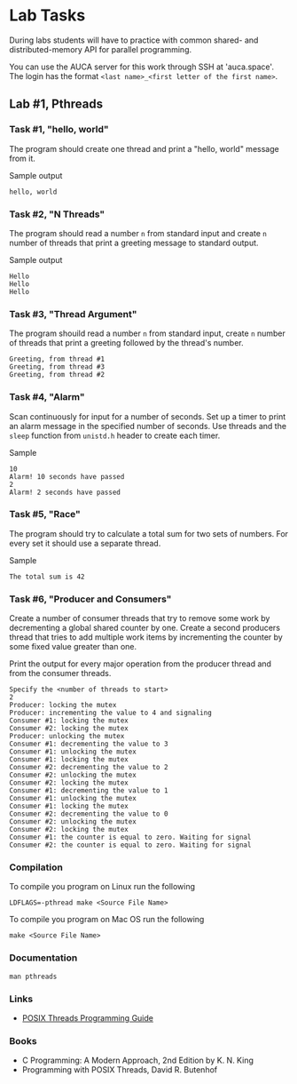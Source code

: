 Lab Tasks
=========

During labs students will have to practice with common shared- and
distributed-memory API for parallel programming.

You can use the AUCA server for this work through SSH at 'auca.space'. The login
has the format `<last name>_<first letter of the first name>`.

## Lab #1, Pthreads

### Task #1, "hello, world"

The program should create one thread and print a "hello, world" message from it.

Sample output

    hello, world

### Task #2, "N Threads"

The program should read a number `n` from standard input and create `n` number
of threads that print a greeting message to standard output.

Sample output

    Hello
    Hello
    Hello

### Task #3, "Thread Argument"

The program shouild read a number `n` from standard input, create `n` number of
threads that print a greeting followed by the thread's number.

    Greeting, from thread #1
    Greeting, from thread #3
    Greeting, from thread #2

### Task #4, "Alarm"

Scan continuously for input for a number of seconds. Set up a timer to print an
alarm message in the specified number of seconds. Use threads and the `sleep`
function from `unistd.h` header to create each timer.

Sample

    10
    Alarm! 10 seconds have passed
    2
    Alarm! 2 seconds have passed

### Task #5, "Race"

The program should try to calculate a total sum for two sets of numbers. For
every set it should use a separate thread.

Sample

    The total sum is 42

### Task #6, "Producer and Consumers"

Create a number of consumer threads that try to remove some work by
decrementing a global shared counter by one. Create a second producers
thread that tries to add multiple work items by incrementing the
counter by some fixed value greater than one.

Print the output for every major operation from the producer thread
and from the consumer threads.

    Specify the <number of threads to start>
    2
    Producer: locking the mutex
    Producer: incrementing the value to 4 and signaling
    Consumer #1: locking the mutex
    Consumer #2: locking the mutex
    Producer: unlocking the mutex
    Consumer #1: decrementing the value to 3
    Consumer #1: unlocking the mutex
    Consumer #1: locking the mutex
    Consumer #2: decrementing the value to 2
    Consumer #2: unlocking the mutex
    Consumer #2: locking the mutex
    Consumer #1: decrementing the value to 1
    Consumer #1: unlocking the mutex
    Consumer #1: locking the mutex
    Consumer #2: decrementing the value to 0
    Consumer #2: unlocking the mutex
    Consumer #2: locking the mutex
    Consumer #1: the counter is equal to zero. Waiting for signal
    Consumer #2: the counter is equal to zero. Waiting for signal

### Compilation

To compile you program on Linux run the following

    LDFLAGS=-pthread make <Source File Name>
    
To compile you program on Mac OS run the following

    make <Source File Name>

### Documentation

    man pthreads

### Links

* [POSIX Threads Programming Guide](https://computing.llnl.gov/tutorials/pthreads)

### Books

* C Programming: A Modern Approach, 2nd Edition by K. N. King
* Programming with POSIX Threads, David R. Butenhof
